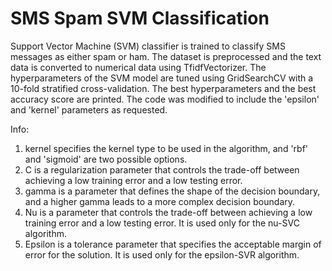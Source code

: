 # SMS Spam SVM Classification

<p>Support Vector Machine (SVM) classifier is trained to classify SMS messages as either spam or ham. The dataset is preprocessed and the text data is converted to numerical data using TfidfVectorizer. The hyperparameters of the SVM model are tuned using GridSearchCV with a 10-fold stratified cross-validation. The best hyperparameters and the best accuracy score are printed. The code was modified to include the 'epsilon' and 'kernel' parameters as requested.</p>

Info:

1) kernel specifies the kernel type to be used in the algorithm, and 'rbf' and 'sigmoid' are two possible options.
2) C is a regularization parameter that controls the trade-off between achieving a low training error and a low testing error.
3) gamma is a parameter that defines the shape of the decision boundary, and a higher gamma leads to a more complex decision boundary.
4) Nu is a parameter that controls the trade-off between achieving a low training error and a low testing error. It is used only for the nu-SVC algorithm.
5) Epsilon is a tolerance parameter that specifies the acceptable margin of error for the solution. It is used only for the epsilon-SVR algorithm.

